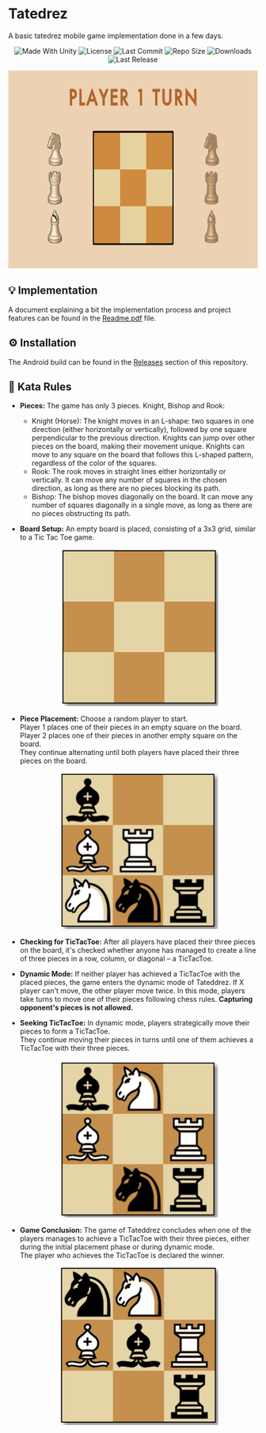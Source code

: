 # Tatedrez
A basic tatedrez mobile game implementation done in a few days.

<p align="center">
  <a>
    <img alt="Made With Unity" src="https://img.shields.io/badge/made%20with-Unity-57b9d3.svg?logo=Unity">
  </a>
  <a>
    <img alt="License" src="https://img.shields.io/github/license/JoanStinson/Tatedrez?logo=github">
  </a>
  <a>
    <img alt="Last Commit" src="https://img.shields.io/github/last-commit/JoanStinson/Tatedrez?logo=Mapbox&color=orange">
  </a>
  <a>
    <img alt="Repo Size" src="https://img.shields.io/github/repo-size/JoanStinson/Tatedrez?logo=VirtualBox">
  </a>
  <a>
    <img alt="Downloads" src="https://img.shields.io/github/downloads/JoanStinson/Tatedrez/total?color=brightgreen">
  </a>
  <a>
    <img alt="Last Release" src="https://img.shields.io/github/v/release/JoanStinson/Tatedrez?include_prereleases&logo=Dropbox&color=yellow">
  </a>
</p>

<p align="center">
  <img height="400" src="https://github.com/JoanStinson/Tatedrez/blob/main/UserImages/Preview.PNG">
</p>

## 💡 Implementation
A document explaining a bit the implementation process and project features can be found in the [Readme.pdf](https://github.com/JoanStinson/Tatedrez/blob/main/Readme.pdf) file.

## ⚙️ Installation
The Android build can be found in the [Releases](https://github.com/JoanStinson/Tatedrez/releases) section of this repository.

## 📜 Kata Rules
* **Pieces:**
    The game has only 3 pieces. Knight, Bishop and Rook:
    * Knight (Horse): The knight moves in an L-shape: two squares in one direction (either horizontally or vertically), followed by one square perpendicular to the previous direction. Knights can jump over other pieces on the board, making their movement unique. Knights can move to any square on the board that follows this L-shaped pattern, regardless of the color of the squares.
    * Rook: The rook moves in straight lines either horizontally or vertically. It can move any number of squares in the chosen direction, as long as there are no pieces blocking its path.
    * Bishop: The bishop moves diagonally on the board. It can move any number of squares diagonally in a single move, as long as there are no pieces obstructing its path.
      
* **Board Setup:**
    An empty board is placed, consisting of a 3x3 grid, similar to a Tic Tac Toe game.
    <p align="center">
      <img width="320" src="https://github.com/JoanStinson/Tatedrez/blob/main/UserImages/RulesImage01.png">
    </p>

* **Piece Placement:**
    Choose a random player to start.  
    Player 1 places one of their pieces in an empty square on the board.  
    Player 2 places one of their pieces in another empty square on the board.  
    They continue alternating until both players have placed their three pieces on the board.
    <p align="center">
      <img width="320" src="https://github.com/JoanStinson/Tatedrez/blob/main/UserImages/RulesImage02.png">
    </p>

* **Checking for TicTacToe:**
    After all players have placed their three pieces on the board, it's checked whether anyone has managed to create a line of three pieces in a row, column, or diagonal – a TicTacToe.

* **Dynamic Mode:**
    If neither player has achieved a TicTacToe with the placed pieces, the game enters the dynamic mode of Tateddrez.
    If X player can't move, the other player move twice.
    In this mode, players take turns to move one of their pieces following chess rules.
    **Capturing opponent's pieces is not allowed.**

* **Seeking TicTacToe:**
    In dynamic mode, players strategically move their pieces to form a TicTacToe.  
    They continue moving their pieces in turns until one of them achieves a TicTacToe with their three pieces.
    <p align="center">
      <img width="320" src="https://github.com/JoanStinson/Tatedrez/blob/main/UserImages/RulesImage03.png">
    </p>

* **Game Conclusion:**
    The game of Tateddrez concludes when one of the players manages to achieve a TicTacToe with their three pieces, either during the initial placement phase or during dynamic mode.  
    The player who achieves the TicTacToe is declared the winner.
    <p align="center">
      <img width="320" src="https://github.com/JoanStinson/Tatedrez/blob/main/UserImages/RulesImage04.png">
    </p>
